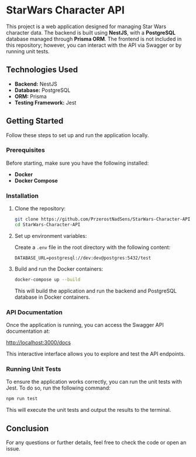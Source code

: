 # StarWars Character API

This project is a web application designed for managing Star Wars character data. The backend is built using **NestJS**, with a **PostgreSQL** database managed through **Prisma ORM**. The frontend is not included in this repository; however, you can interact with the API via Swagger or by running unit tests.

## Technologies Used

- **Backend:** NestJS
- **Database:** PostgreSQL
- **ORM:** Prisma
- **Testing Framework:** Jest

## Getting Started

Follow these steps to set up and run the application locally.

### Prerequisites

Before starting, make sure you have the following installed:

- **Docker**
- **Docker Compose**

### Installation

1. Clone the repository:

   ```bash
   git clone https://github.com/PrzerostNadSens/StarWars-Character-API.git
   cd StarWars-Character-API
   ```

2. Set up environment variables:

   Create a `.env` file in the root directory with the following content:

   ```env
   DATABASE_URL=postgresql://dev:dev@postgres:5432/test
   ```

3. Build and run the Docker containers:

   ```bash
   docker-compose up --build
   ```

   This will build the application and run the backend and PostgreSQL database in Docker containers.

### API Documentation

Once the application is running, you can access the Swagger API documentation at:

[http://localhost:3000/docs](http://localhost:3000/docs)

This interactive interface allows you to explore and test the API endpoints.

### Running Unit Tests

To ensure the application works correctly, you can run the unit tests with Jest. To do so, run the following command:

```bash
npm run test
```

This will execute the unit tests and output the results to the terminal.

## Conclusion

For any questions or further details, feel free to check the code or open an issue.
